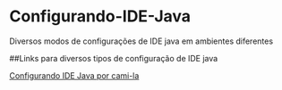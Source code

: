 # Configurando-IDE-Java
Diversos modos de configurações de IDE java em ambientes diferentes

##Links para diversos tipos de configuração de IDE java

[Configurando IDE Java por cami-la](https://github.com/cami-la/curso-dio-dominando-ides-java)

